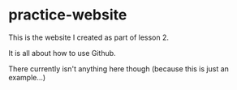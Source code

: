 # practice-website

This is the website I created as part of lesson 2.

It is all about how to use Github.

There currently isn't anything here though (because this is just an example...)
